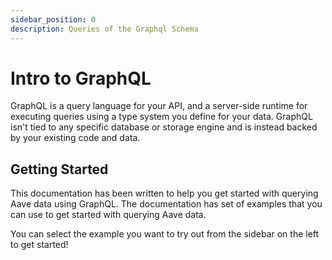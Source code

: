 ```yaml
---
sidebar_position: 0
description: Queries of the Graphql Schema
---
```


# Intro to GraphQL

GraphQL is a query language for your API, and a server-side runtime for executing queries using a type system you define for your data. GraphQL isn't tied to any specific database or storage engine and is instead backed by your existing code and data.


## Getting Started

This documentation has been written to help you get started with querying Aave data using GraphQL. The documentation has set of examples that you can use to get started with querying Aave data.

You can select the example you want to try out from the sidebar on the left to get started!